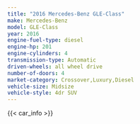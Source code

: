 ```yaml
---
title: "2016 Mercedes-Benz GLE-Class"
make: Mercedes-Benz
model: GLE-Class
year: 2016
engine-fuel-type: diesel
engine-hp: 201
engine-cylinders: 4
transmission-type: Automatic
driven-wheels: all wheel drive
number-of-doors: 4
market-category: Crossover,Luxury,Diesel
vehicle-size: Midsize
vehicle-style: 4dr SUV
---
```


{{< car_info >}}
